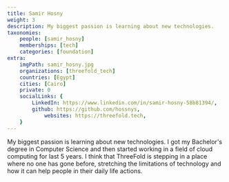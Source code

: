 ```yaml
---
title: Samir Hosny
weight: 3
description: My biggest passion is learning about new technologies.
taxonomies:
    people: [samir_hosny]
    memberships: [tech]
    categories: [foundation]
extra:
    imgPath: samir_hosny.jpg
    organizations: [threefold_tech]
    countries: [Egypt]
    cities: [Cairo]
    private: 0
    socialLinks: {
        LinkedIn: https://www.linkedin.com/in/samir-hosny-58b81394/,
        github: https://github.com/hossnys,
            websites: https://threefold.tech,
    }
---
```


My biggest passion is learning about new technologies. I got my Bachelor's degree in Computer Science and then started working in a field of cloud computing for last 5 years. I think that ThreeFold is stepping in a place where no one has gone before, stretching the limitations of technology and how it can help people in their daily life actions.
